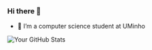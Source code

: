 ### Hi there 👋

- 🔭 I’m a computer science student at UMinho

![Your GitHub Stats](https://github-readme-stats.vercel.app/api?username=GabrielVAntunesE&show_icons=true&theme=radical)





